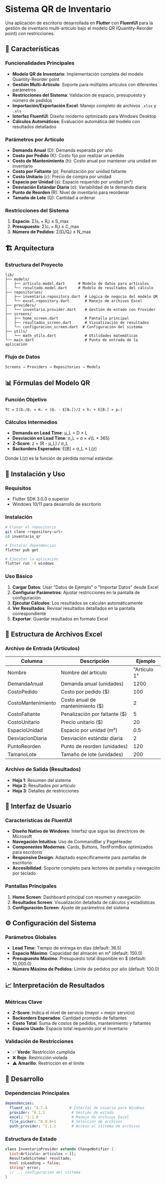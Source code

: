 # Sistema QR de Inventario

Una aplicación de escritorio desarrollada en **Flutter** con **FluentUI** para la gestión de inventario multi-artículo bajo el modelo QR (Quantity-Reorder point) con restricciones.

## 🎯 Características

### Funcionalidades Principales
- **Modelo QR de Inventario**: Implementación completa del modelo Quantity-Reorder point
- **Gestión Multi-Artículo**: Soporte para múltiples artículos con diferentes parámetros
- **Restricciones del Sistema**: Validación de espacio, presupuesto y número de pedidos
- **Importación/Exportación Excel**: Manejo completo de archivos `.xlsx` y `.xls`
- **Interfaz FluentUI**: Diseño moderno optimizado para Windows Desktop
- **Cálculos Automáticos**: Evaluación automática del modelo con resultados detallados

### Parámetros por Artículo
- **Demanda Anual** (D): Demanda esperada por año
- **Costo por Pedido** (K): Costo fijo por realizar un pedido
- **Costo de Mantenimiento** (h): Costo anual por mantener una unidad en inventario
- **Costo por Faltante** (p): Penalización por unidad faltante
- **Costo Unitario** (c): Precio de compra por unidad
- **Espacio por Unidad** (s): Espacio requerido por unidad (m²)
- **Desviación Estándar Diaria** (σ): Variabilidad de la demanda diaria
- **Punto de Reorden** (R): Nivel de inventario para reordenar
- **Tamaño de Lote** (Q): Cantidad a ordenar

### Restricciones del Sistema
1. **Espacio**: Σ(sᵢ × Rᵢ) ≤ S_max
2. **Presupuesto**: Σ(cᵢ × Rᵢ) ≤ C_max  
3. **Número de Pedidos**: Σ(Dᵢ/Qᵢ) ≤ N_max

## 🏗️ Arquitectura

### Estructura del Proyecto
```
lib/
├── models/
│   ├── articulo.model.dart      # Modelo de datos para artículos
│   └── resultado.model.dart     # Modelo de resultados del cálculo
├── repositories/
│   ├── inventario.repository.dart  # Lógica de negocio del modelo QR
│   └── excel.repository.dart       # Manejo de archivos Excel
├── providers/
│   └── inventario.provider.dart    # Gestión de estado con Provider
├── screens/
│   ├── home_screen.dart            # Pantalla principal
│   ├── resultados_screen.dart      # Visualización de resultados
│   └── configuracion_screen.dart  # Configuración del sistema
├── utils/
│   └── math_utils.dart             # Utilidades matemáticas
└── main.dart                       # Punto de entrada de la aplicación
```

### Flujo de Datos
```
Screens → Providers → Repositories → Models
```

## 📊 Fórmulas del Modelo QR

### Función Objetivo
```
TC = Σ(Dᵢ/Qᵢ × Kᵢ + (Qᵢ - E[Bᵢ])/2 × hᵢ + E[Bᵢ] × pᵢ)
```

### Cálculos Intermedios
- **Demanda en Lead Time**: μ_L = D × L
- **Desviación en Lead Time**: σ_L = σ × √(L × 365)
- **Z-Score**: z = (R - μ_L) / σ_L
- **Backorders Esperados**: E[B] = σ_L × L(z)

Donde L(z) es la función de pérdida normal estándar.

## 🚀 Instalación y Uso

### Requisitos
- Flutter SDK 3.0.0 o superior
- Windows 10/11 para desarrollo de escritorio

### Instalación
```bash
# Clonar el repositorio
git clone <repository-url>
cd inventario_qr

# Instalar dependencias
flutter pub get

# Ejecutar la aplicación
flutter run -d windows
```

### Uso Básico
1. **Cargar Datos**: Usar "Datos de Ejemplo" o "Importar Datos" desde Excel
2. **Configurar Parámetros**: Ajustar restricciones en la pantalla de configuración
3. **Ejecutar Cálculos**: Los resultados se calculan automáticamente
4. **Ver Resultados**: Revisar resultados detallados en la pantalla correspondiente
5. **Exportar**: Guardar resultados en formato Excel

## 📁 Estructura de Archivos Excel

### Archivo de Entrada (Artículos)
| Columna | Descripción | Ejemplo |
|---------|-------------|---------|
| Nombre | Nombre del artículo | "Artículo 1" |
| DemandaAnual | Demanda anual (unidades) | 1200 |
| CostoPedido | Costo por pedido ($) | 100 |
| CostoMantenimiento | Costo anual de mantenimiento ($) | 2 |
| CostoFaltante | Penalización por faltante ($) | 5 |
| CostoUnitario | Precio unitario ($) | 20 |
| EspacioUnidad | Espacio por unidad (m²) | 0.5 |
| DesviacionDiaria | Desviación estándar diaria | 2 |
| PuntoReorden | Punto de reorden (unidades) | 120 |
| TamanoLote | Tamaño de lote (unidades) | 200 |

### Archivo de Salida (Resultados)
- **Hoja 1**: Resumen del sistema
- **Hoja 2**: Resultados por artículo
- **Hoja 3**: Detalles de restricciones

## 🎨 Interfaz de Usuario

### Características de FluentUI
- **Diseño Nativo de Windows**: Interfaz que sigue las directrices de Microsoft
- **Navegación Intuitiva**: Uso de CommandBar y PageHeader
- **Componentes Modernos**: Cards, Buttons, TextFormBox optimizados para escritorio
- **Responsive Design**: Adaptado específicamente para pantallas de escritorio
- **Accesibilidad**: Soporte completo para lectores de pantalla y navegación por teclado

### Pantallas Principales
1. **Home Screen**: Dashboard principal con resumen y navegación
2. **Resultados Screen**: Visualización detallada de cálculos y estadísticas
3. **Configuración Screen**: Ajuste de parámetros del sistema

## ⚙️ Configuración del Sistema

### Parámetros Globales
- **Lead Time**: Tiempo de entrega en días (default: 36.5)
- **Espacio Máximo**: Capacidad del almacén en m² (default: 150.0)
- **Presupuesto Máximo**: Presupuesto total disponible en $ (default: 10,000.0)
- **Número Máximo de Pedidos**: Límite de pedidos por año (default: 100.0)

## 📈 Interpretación de Resultados

### Métricas Clave
- **Z-Score**: Indica el nivel de servicio (mayor = mejor servicio)
- **Backorders Esperados**: Cantidad promedio de faltantes
- **Costo Total**: Suma de costos de pedidos, mantenimiento y faltantes
- **Espacio Usado**: Espacio total requerido por el inventario

### Validación de Restricciones
- ✅ **Verde**: Restricción cumplida
- ❌ **Rojo**: Restricción violada
- ⚠️ **Amarillo**: Restricción en el límite

## 🔧 Desarrollo

### Dependencias Principales
```yaml
dependencies:
  fluent_ui: ^4.7.4          # Interfaz de usuario para Windows
  provider: ^6.1.1            # Gestión de estado
  excel: ^2.1.0               # Manejo de archivos Excel
  file_picker: ^8.0.0+1       # Selección de archivos
  path_provider: ^2.1.2       # Acceso al sistema de archivos
```

### Estructura de Estado
```dart
class InventarioProvider extends ChangeNotifier {
  List<Articulo> articulos = [];
  ResultadoSistema? resultado;
  bool isLoading = false;
  String? error;
  // ... configuración del sistema
}
```